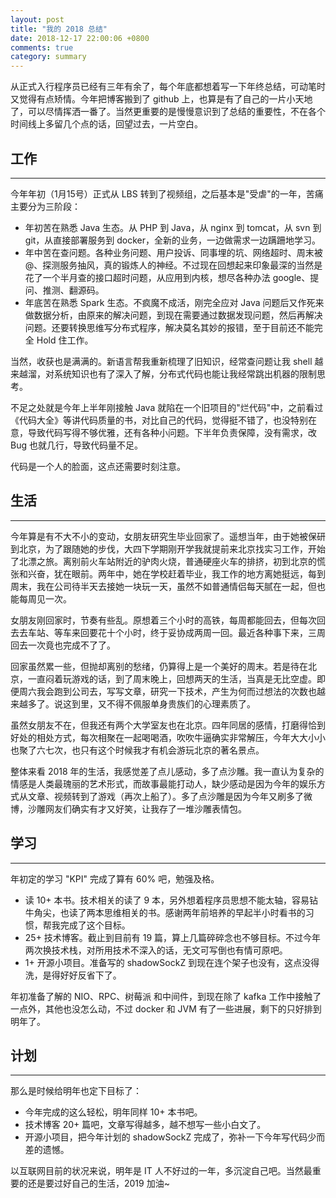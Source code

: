 ```yaml
---
layout: post
title: "我的 2018 总结"
date: 2018-12-17 22:00:06 +0800
comments: true
category: summary
---
```


从正式入行程序员已经有三年有余了，每个年底都想着写一下年终总结，可动笔时又觉得有点矫情。今年把博客搬到了 github 上，也算是有了自己的一片小天地了，可以尽情挥洒一番了。当然更重要的是慢慢意识到了总结的重要性，不在各个时间线上多留几个点的话，回望过去，一片空白。

## 工作
---
今年年初（1月15号）正式从 LBS 转到了视频组，之后基本是"受虐"的一年，苦痛主要分为三阶段：

- 年初苦在熟悉 Java 生态。从 PHP 到 Java，从 nginx 到 tomcat，从 svn 到 git，从直接部署服务到 docker，全新的业务，一边做需求一边蹒跚地学习。
- 年中苦在查问题。各种业务问题、用户投诉、同事埋的坑、网络超时、周末被@、探测服务抽风，真的锻炼人的神经。不过现在回想起来印象最深的当然是花了一个半月查的接口超时问题，从应用到内核，想尽各种办法 google、提问、推测、翻源码。
- 年底苦在熟悉 Spark 生态。不疯魔不成活，刚完全应对 Java 问题后又作死来做数据分析，由原来的解决问题，到现在需要通过数据发现问题，然后再解决问题。还要转换思维写分布式程序，解决莫名其妙的报错，至于目前还不能完全 Hold 住工作。

当然，收获也是满满的。新语言帮我重新梳理了旧知识，经常查问题让我 shell 越来越溜，对系统知识也有了深入了解，分布式代码也能让我经常跳出机器的限制思考。

不足之处就是今年上半年刚接触 Java 就陷在一个旧项目的"烂代码"中，之前看过《代码大全》等讲代码质量的书，对比自己的代码，觉得挺不错了，也没特别在意，导致代码写得不够优雅，还有各种小问题。下半年负责保障，没有需求，改 Bug 也就几行，导致代码量不足。

代码是一个人的脸面，这点还需要时刻注意。

## 生活
---
今年算是有不大不小的变动，女朋友研究生毕业回家了。遥想当年，由于她被保研到北京，为了跟随她的步伐，大四下学期刚开学我就提前来北京找实习工作，开始了北漂之旅。离别前火车站附近的驴肉火烧，普通硬座火车的排挤，初到北京的慌张和兴奋，犹在眼前。两年中，她在学校赶着毕业，我工作的地方离她挺远，每到周末，我在公司待半天去接她一块玩一天，虽然不如普通情侣每天腻在一起，但也能每周见一次。

女朋友刚回家时，节奏有些乱。原想着三个小时的高铁，每周都能回去，但每次回去去车站、等车来回要花十个小时，终于妥协成两周一回。最近各种事下来，三周回去一次竟也完成不了了。

回家虽然累一些，但抛却离别的愁绪，仍算得上是一个美好的周末。若是待在北京，一直闷着玩游戏的话，到了周末晚上，回想两天的生活，当真是无比空虚。即便周六我会跑到公司去，写写文章，研究一下技术，产生为何而过想法的次数也越来越多了。说这到里，又不得不佩服单身贵族们的心理素质了。

虽然女朋友不在，但我还有两个大学室友也在北京。四年同居的感情，打磨得恰到好处的相处方式，每次相聚在一起喝喝酒，吹吹牛逼确实非常解压，今年大大小小也聚了六七次，也只有这个时候我才有机会游玩北京的著名景点。

整体来看 2018 年的生活，我感觉差了点儿感动，多了点沙雕。我一直认为复杂的情感是人类最瑰丽的艺术形式，而故事最能打动人，缺少感动是因为今年的娱乐方式从文章、视频转到了游戏（再次上船了）。多了点沙雕是因为今年又刷多了微博，沙雕网友们确实有才又好笑，让我存了一堆沙雕表情包。

## 学习
---
年初定的学习 "KPI" 完成了算有 60% 吧，勉强及格。

- 读 10+ 本书。技术相关的读了 9 本，另外想着程序员思想不能太轴，容易钻牛角尖，也读了两本思维相关的书。感谢两年前培养的早起半小时看书的习惯，帮我完成了这个目标。
- 25+ 技术博客。截止到目前有 19 篇，算上几篇碎碎念也不够目标。不过今年两次换技术栈，对所用技术不深入的话，无文可写倒也有情可原吧。
- 1+ 开源小项目。准备写的 shadowSockZ 到现在连个架子也没有，这点没得洗，是得好好反省下了。

年初准备了解的 NIO、RPC、树莓派 和中间件，到现在除了 kafka 工作中接触了一点外，其他也没怎么动，不过 docker 和 JVM 有了一些进展，剩下的只好排到明年了。

## 计划
---
那么是时候给明年也定下目标了：

- 今年完成的这么轻松，明年同样 10+ 本书吧。
- 技术博客 20+ 篇吧，文章写得越多，越不想写一些小白文了。
- 开源小项目，把今年计划的 shadowSockZ 完成了，弥补一下今年写代码少而差的遗憾。

以互联网目前的状况来说，明年是 IT 人不好过的一年，多沉淀自己吧。当然最重要的还是要过好自己的生活，2019 加油~